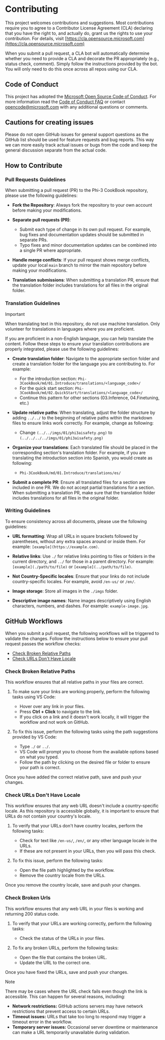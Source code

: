 # Contributing

This project welcomes contributions and suggestions.  Most contributions require you to agree to a
Contributor License Agreement (CLA) declaring that you have the right to, and actually do, grant us
the rights to use your contribution. For details, visit [https://cla.opensource.microsoft.com](https://cla.opensource.microsoft.com)

When you submit a pull request, a CLA bot will automatically determine whether you need to provide
a CLA and decorate the PR appropriately (e.g., status check, comment). Simply follow the instructions
provided by the bot. You will only need to do this once across all repos using our CLA.

## Code of Conduct

This project has adopted the [Microsoft Open Source Code of Conduct](https://opensource.microsoft.com/codeofconduct/).
For more information read the [Code of Conduct FAQ](https://opensource.microsoft.com/codeofconduct/faq/) or contact [opencode@microsoft.com](mailto:opencode@microsoft.com) with any additional questions or comments.

## Cautions for creating issues

Please do not open GitHub issues for general support questions as the GitHub list should be used for feature requests and bug reports. This way we can more easily track actual issues or bugs from the code and keep the general discussion separate from the actual code.

## How to Contribute

### Pull Requests Guidelines

When submitting a pull request (PR) to the Phi-3 CookBook repository, please use the following guidelines:

- **Fork the Repository**: Always fork the repository to your own account before making your modifications.

- **Separate pull requests (PR)**:
  - Submit each type of change in its own pull request. For example, bug fixes and documentation updates should be submitted in separate PRs.
  - Typo fixes and minor documentation updates can be combined into a single PR where appropriate.

- **Handle merge conflicts**: If your pull request shows merge conflicts, update your local `main` branch to mirror the main repository before making your modifications.

- **Translation submissions**: When submitting a translation PR, ensure that the translation folder includes translations for all files in the original folder.

### Translation Guidelines

> [!IMPORTANT]
>
> When translating text in this repository, do not use machine translation. Only volunteer for translations in languages where you are proficient.

If you are proficient in a non-English language, you can help translate the content. Follow these steps to ensure your translation contributions are properly integrated, please use the following guidelines:

- **Create translation folder**: Navigate to the appropriate section folder and create a translation folder for the language you are contributing to. For example:
  - For the introduction section: `Phi-3CookBook/md/01.Introduce/translations/<language_code>/`
  - For the quick start section: `Phi-3CookBook/md/02.QuickStart/translations/<language_code>/`
  - Continue this pattern for other sections (03.Inference, 04.Finetuning, etc.)

- **Update relative paths**: When translating, adjust the folder structure by adding `../../` to the beginning of relative paths within the markdown files to ensure links work correctly. For example, change as following:
  - Change `(../../imgs/01/phi3aisafety.png)` to `(../../../../imgs/01/phi3aisafety.png)`

- **Organize your translations**: Each translated file should be placed in the corresponding section's translation folder. For example, if you are translating the introduction section into Spanish, you would create as following:
  - `Phi-3CookBook/md/01.Introduce/translations/es/`

- **Submit a complete PR**: Ensure all translated files for a section are included in one PR. We do not accept partial translations for a section. When submitting a translation PR, make sure that the translation folder includes translations for all files in the original folder.

### Writing Guidelines

To ensure consistency across all documents, please use the following guidelines:

- **URL formatting**: Wrap all URLs in square brackets followed by parentheses, without any extra spaces around or inside them. For example: `[example](https://example.com)`.

- **Relative links**: Use `./` for relative links pointing to files or folders in the current directory, and `../` for those in a parent directory. For example: `[example](./path/to/file)` or `[example](../path/to/file)`.

- **Not Country-Specific locales**: Ensure that your links do not include country-specific locales. For example, avoid `/en-us/` or `/en/`.

- **Image storage**: Store all images in the `./imgs` folder.

- **Descriptive image names**: Name images descriptively using English characters, numbers, and dashes. For example: `example-image.jpg`.

## GitHub Workflows

When you submit a pull request, the following workflows will be triggered to validate the changes. Follow the instructions below to ensure your pull request passes the workflow checks:

- [Check Broken Relative Paths](#check-broken-relative-paths)
- [Check URLs Don't Have Locale](#check-urls-dont-have-locale)

### Check Broken Relative Paths

This workflow ensures that all relative paths in your files are correct.

1. To make sure your links are working properly, perform the following tasks using VS Code:
    - Hover over any link in your files.
    - Press **Ctrl + Click** to navigate to the link.
    - If you click on a link and it doesn't work locally, it will trigger the workflow and not work on GitHub.

1. To fix this issue, perform the following tasks using the path suggestions provided by VS Code:
    - Type `./` or `../`.
    - VS Code will prompt you to choose from the available options based on what you typed.
    - Follow the path by clicking on the desired file or folder to ensure your path is correct.

Once you have added the correct relative path, save and push your changes.

### Check URLs Don't Have Locale

This workflow ensures that any web URL doesn't include a country-specific locale. As this repository is accessible globally, it is important to ensure that URLs do not contain your country's locale.

1. To verify that your URLs don't have country locales, perform the following tasks:

    - Check for text like `/en-us/`, `/en/`, or any other language locale in the URLs.
    - If these are not present in your URLs, then you will pass this check.

1. To fix this issue, perform the following tasks:
    - Open the file path highlighted by the workflow.
    - Remove the country locale from the URLs.

Once you remove the country locale, save and push your changes.

### Check Broken Urls

This workflow ensures that any web URL in your files is working and returning 200 status code.

1. To verify that your URLs are working correctly, perform the following tasks:
    - Check the status of the URLs in your files.

2. To fix any broken URLs, perform the following tasks:
    - Open the file that contains the broken URL.
    - Update the URL to the correct one.

Once you have fixed the URLs, save and push your changes.

> [!NOTE]
>
> There may be cases where the URL check fails even though the link is accessible. This can happen for several reasons, including:
>
> - **Network restrictions:** GitHub actions servers may have network restrictions that prevent access to certain URLs.
> - **Timeout issues:** URLs that take too long to respond may trigger a timeout error in the workflow.
> - **Temporary server issues:** Occasional server downtime or maintenance can make a URL temporarily unavailable during validation.
